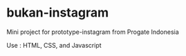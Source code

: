 # bukan-instagram
Mini project for prototype-instagram from Progate Indonesia

Use : HTML, CSS, and Javascript
